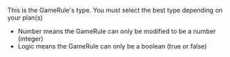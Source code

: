 This is the GameRule's type. You must select the best type depending on your plan(s)
* Number means the GameRule can only be modified to be a number (integer)
* Logic means the GameRule can only be a boolean (true or false)